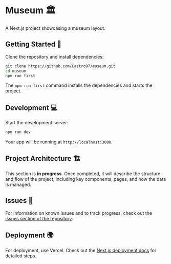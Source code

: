 # Museum 🏛️

A Next.js project showcasing a museum layout.

## Getting Started 🚀

Clone the repository and install dependencies:

```bash
git clone https://github.com/Castro97/museum.git
cd museum
npm run first
```

The `npm run first` command installs the dependencies and starts the project.

## Development 💻

Start the development server:

```bash
npm run dev
```

Your app will be running at `http://localhost:3000`.

## Project Architecture 🏗️

This section is **in progress**. Once completed, it will describe the structure and flow of the project, including key components, pages, and how the data is managed.

## Issues 🐛

For information on known issues and to track progress, check out the [issues section of the repository](https://github.com/Castro97/museum/issues).

## Deployment 🌍

For deployment, use Vercel. Check out the [Next.js deployment docs](https://nextjs.org/docs/deployment) for detailed steps.
